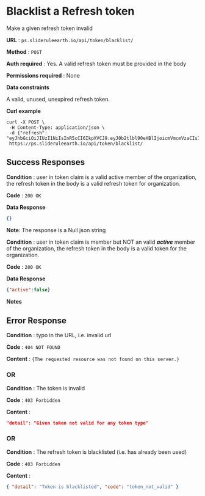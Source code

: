 # Blacklist a Refresh token 

Make a given refresh token invalid

**URL** : `ps.slideruleearth.io/api/token/blacklist/`

**Method** : `POST`

**Auth required** : Yes. A valid refresh token must be provided in the body

**Permissions required** : None

**Data constraints**

A valid, unused, unexpired refresh token.

**Curl example**

```
curl -X POST \
 -H Content-Type: application/json \
 -d {"refresh": "eyJhbGciOiJIUzI1NiIsInR5cCI6IkpXVCJ9.eyJ0b2tlbl90eXBlIjoicmVmcmVzaCIsImV4cCI6MTY3MDA3MzEyNSwiaWF0IjoxNjY3NDgxMTI112345678901234567890MzExZjE0M2VlODUyYjE4YWEyOWRkMzg3MCIsIm9yZ19uYW1lIjoiVW9mTURUZXN0IiwidXNlcl9uYW1lIjoiY2V1Z2FydGVibGFpciIsInVzZXJfaWQiOjN9.NW4mJUsm48oNK0iRqojNEiC0fyqm3GANAjcii3T41pE"}
 https://ps.slideruleearth.io/api/token/blacklist/  
```

## Success Responses

**Condition** : user in token claim is a valid active member of the organization, the refresh token in the body  is a valid refresh token for organization. 

**Code** : `200 OK`

**Data Response**

```json 
{}
```
**Note**:
The response is a Null json string

**Condition** : user in token claim is member but NOT an valid ***active*** member of the organization, the refresh token in the body is a valid token for the organization. 

**Code** : `200 OK`

**Data Response**
```json
{"active":false}
```
**Notes**

## Error Response

**Condition** : typo in the URL, i.e. invalid url

**Code** : `404 NOT FOUND`

**Content** : `{The requested resource was not found on this server.}`

### OR
**Condition** : The token is invalid

**Code** : `403 Forbidden`

 **Content** : 
 ```json
 "detail": "Given token not valid for any token type"
 ```

### OR

**Condition** : The refresh token is blacklisted (i.e. has already been used)

**Code** : `403 Forbidden`

 **Content** : 
 ```json
 { "detail": "Token is blacklisted", "code": "token_not_valid" }
 ```